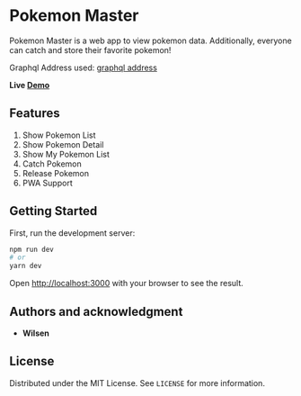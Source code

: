 # Pokemon Master
Pokemon Master is a web app to view pokemon data. Additionally, everyone can catch and store their favorite pokemon!

Graphql Address used: [graphql address](https://graphql-pokeapi.graphcdn.app/)

**Live [Demo](https://pokemon-master.vercel.app/)**

## Features

1. Show Pokemon List
2. Show Pokemon Detail
3. Show My Pokemon List
4. Catch Pokemon
5. Release Pokemon
6. PWA Support

## Getting Started

First, run the development server:

```bash
npm run dev
# or
yarn dev
```

Open [http://localhost:3000](http://localhost:3000) with your browser to see the result.

## Authors and acknowledgment

- **Wilsen**

## License

Distributed under the MIT License. See `LICENSE` for more information.
